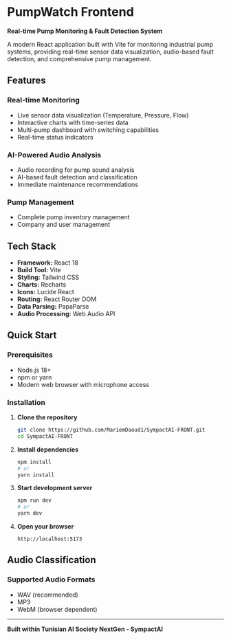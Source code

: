 #  PumpWatch Frontend

**Real-time Pump Monitoring & Fault Detection System**

A modern React application built with Vite for monitoring industrial pump systems, providing real-time sensor data visualization, audio-based fault detection, and comprehensive pump management.

##  Features

###  **Real-time Monitoring**
- Live sensor data visualization (Temperature, Pressure, Flow)
- Interactive charts with time-series data
- Multi-pump dashboard with switching capabilities
- Real-time status indicators

###  **AI-Powered Audio Analysis**
- Audio recording for pump sound analysis
- AI-based fault detection and classification
- Immediate maintenance recommendations
  
###  **Pump Management**
- Complete pump inventory management
- Company and user management


##  Tech Stack

- **Framework:** React 18
- **Build Tool:** Vite
- **Styling:** Tailwind CSS
- **Charts:** Recharts
- **Icons:** Lucide React
- **Routing:** React Router DOM
- **Data Parsing:** PapaParse
- **Audio Processing:** Web Audio API

##  Quick Start

### Prerequisites
- Node.js 18+ 
- npm or yarn
- Modern web browser with microphone access

### Installation

1. **Clone the repository**
   ```bash
   git clone https://github.com/MariemDaoud1/SympactAI-FRONT.git
   cd SympactAI-FRONT
   ```

2. **Install dependencies**
   ```bash
   npm install
   # or
   yarn install
   ```

3. **Start development server**
   ```bash
   npm run dev
   # or
   yarn dev
   ```

4. **Open your browser**
   ```
   http://localhost:5173
   ```

##  Audio Classification

### Supported Audio Formats
- WAV (recommended)
- MP3
- WebM (browser dependent)

---

**Built within Tunisian AI Society NextGen - SympactAI**

